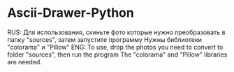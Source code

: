 # Ascii-Drawer-Python
RUS:
Для использования, скиньте фото которые нужно преобразовать в папку "sources", затем запустите программу
Нужны библиотеки "colorama" и "Pillow"
ENG:
To use, drop the photos you need to convert to folder "sources", then run the program
The "colorama" and "Pillow" libraries are needed.
